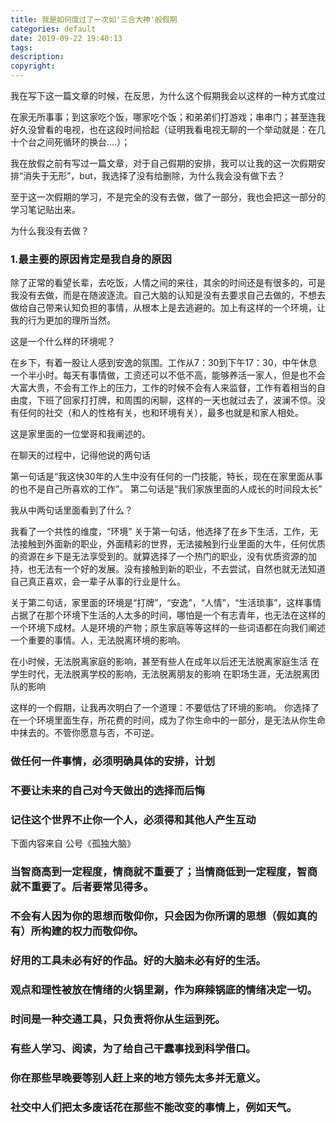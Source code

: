 ```yaml
---
title: 我是如何度过了一次如'三合大神'般假期
categories: default
date: 2019-09-22 19:40:13
tags:
description:
copyright:
---
```

我在写下这一篇文章的时候，在反思，为什么这个假期我会以这样的一种方式度过

在家无所事事；到这家吃个饭，哪家吃个饭；和弟弟们打游戏；串串门；甚至连我好久没曾看的电视，也在这段时间拾起（证明我看电视无聊的一个举动就是：在几十个台之间死循环的换台....）；
<!-- more -->
我在放假之前有写过一篇文章，对于自己假期的安排，我可以让我的这一次假期安排“消失于无形”，but，我选择了没有给删除，为什么我会没有做下去？

至于这一次假期的学习，不是完全的没有去做，做了一部分，我也会把这一部分的学习笔记贴出来。

为什么我没有去做？
###  1.最主要的原因肯定是我自身的原因
除了正常的看望长辈，去吃饭，人情之间的来往，其余的时间还是有很多的，可是我没有去做，而是在随波逐流。自己大脑的认知是没有去要求自己去做的，不想去做给自己带来认知负担的事情，从根本上是去逃避的。加上有这样的一个环境，让我的行为更加的理所当然。

这是一个什么样的环境呢？

在乡下，有着一股让人感到安逸的氛围。工作从7：30到下午17：30，中午休息一个半小时。每天有事情做，工资还可以不低不高，能够养活一家人，但是也不会大富大贵，不会有工作上的压力，工作的时候不会有人来监督，工作有着相当的自由度，下班了回家打打牌，和周围的闲聊，这样的一天也就过去了，波澜不惊。没有任何的社交（和人的性格有关，也和环境有关），最多也就是和家人相处。

这是家里面的一位堂哥和我阐述的。

在聊天的过程中，记得他说的两句话

第一句话是“我这快30年的人生中没有任何的一门技能，特长，现在在家里面从事的也不是自己所喜欢的工作”。
第二句话是“我们家族里面的人成长的时间段太长”

我从中两句话里面看到了什么？

我看了一个共性的维度，“环境”
关于第一句话，他选择了在乡下生活，工作，无法接触到外面新的职业，外面精彩的世界，无法接触到行业里面的大牛，任何优质的资源在乡下是无法享受到的。就算选择了一个热门的职业，没有优质资源的加持，也无法有一个好的发展。没有接触到新的职业，不去尝试，自然也就无法知道自己真正喜欢，会一辈子从事的行业是什么。

关于第二句话，家里面的环境是“打牌”，“安逸”，“人情”，“生活琐事”，这样事情占据了在那个环境下生活的人太多的时间，哪怕是一个有志青年，也无法在这样的一个环境下成材。人是环境的产物；原生家庭等等这样的一些词语都在向我们阐述一个重要的事情。人，无法脱离环境的影响。

在小时候，无法脱离家庭的影响，甚至有些人在成年以后还无法脱离家庭生活
在学生时代，无法脱离学校的影响，无法脱离朋友的影响
在职场生涯，无法脱离团队的影响


这样的一个假期，让我再次明白了一个道理：不要低估了环境的影响。
你选择了在一个环境里面生存，所花费的时间，成为了你生命中的一部分，是无法从你生命中抹去的。不管你愿意与否，不可逆。

### 做任何一件事情，必须明确具体的安排，计划
### 不要让未来的自己对今天做出的选择而后悔
### 记住这个世界不止你一个人，必须得和其他人产生互动

下面内容来自 公号《孤独大脑》

### 当智商高到一定程度，情商就不重要了；当情商低到一定程度，智商就不重要了。后者要常见得多。

### 不会有人因为你的思想而敬仰你，只会因为你所谓的思想（假如真的有）所构建的权力而敬仰你。

### 好用的工具未必有好的作品。好的大脑未必有好的生活。
### 观点和理性被放在情绪的火锅里涮，作为麻辣锅底的情绪决定一切。
### 时间是一种交通工具，只负责将你从生运到死。
### 有些人学习、阅读，为了给自己干蠢事找到科学借口。
### 你在那些早晚要等别人赶上来的地方领先太多并无意义。
### 社交中人们把太多废话花在那些不能改变的事情上，例如天气。
